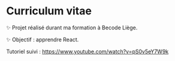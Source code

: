 # Curriculum vitae
✨ Projet réalisé durant ma formation à Becode Liège. 

✨ Objectif : apprendre React.  

Tutoriel suivi : https://www.youtube.com/watch?v=pS0v5eY7W9k
